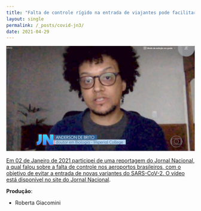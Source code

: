 ```yaml
---
title: "Falta de controle rígido na entrada de viajantes pode facilitar a chegada de variantes do coronavírus"
layout: single
permalink: /_posts/covid-jn3/
date: 2021-04-29
---
```


<a href="https://andersonbrito.github.io/_posts/covid-jn3/"><img src="/assets/images/cover-jn3.png" width="700">

Em 02 de Janeiro de 2021 participei de uma reportagem do Jornal Nacional, a qual falou sobre a falta de controle nos aeroportos brasileiros, com o objetivo de evitar a entrada de novas variantes do SARS-CoV-2. O vídeo está disponível no site do [Jornal Nacional](https://g1.globo.com/jornal-nacional/noticia/2021/04/29/falta-de-regras-mais-rigidas-para-entrada-de-estrangeiros-pode-facilitar-chegada-de-outras-variantes.ghtml).

**Produção**:
- Roberta Giacomini

